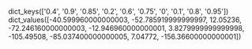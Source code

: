 dict_keys(['0.4', '0.9', '0.85', '0.2', '0.6', '0.75', '0', '0.1', '0.8', '0.95'])
dict_values([-40.599960000000003, -52.785919999999997, 12.05236, -72.246160000000003, -12.946960000000001, 3.8279999999999998, -105.49508, -85.037400000000005, 7.04772, -156.36600000000001])